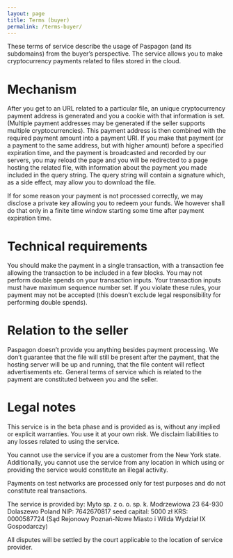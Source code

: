 ```yaml
---
layout: page
title: Terms (buyer)
permalink: /terms-buyer/
---
```

These terms of service describe the usage of Paspagon (and its subdomains) from the buyer’s perspective. The service allows you to make cryptocurrency payments related to files stored in the cloud.

# Mechanism

After you get to an URL related to a particular file, an unique cryptocurrency payment address is generated and you a cookie with that information is set. (Multiple payment addresses may be generated if the seller supports multiple cryptocurrencies). This payment address is then combined with the required payment amount into a payment URI. If you make that payment (or a payment to the same address, but with higher amount) before a specified expiration time, and the payment is broadcasted and recorded by our servers, you may reload the page and you will be redirected to a page hosting the related file, with information about the payment you made included in the query string. The query string will contain a signature which, as a side effect, may allow you to download the file.

If for some reason your payment is not processed correctly, we may disclose a private key allowing you to redeem your funds. We however shall do that only in a finite time window starting some time after payment expiration time.

# Technical requirements

You should make the payment in a single transaction, with a transaction fee allowing the transaction to be included in a few blocks. You may not perform double spends on your transaction inputs. Your transaction inputs must have maximum sequence number set. If you violate these rules, your payment may not be accepted (this doesn’t exclude legal responsibility for performing double spends).

# Relation to the seller

Paspagon doesn’t provide you anything besides payment processing. We don’t guarantee that the file will still be present after the payment, that the hosting server will be up and running, that the file content will reflect advertisements etc. General terms of service which is related to the payment are constituted between you and the seller.

# Legal notes

This service is in the beta phase and is provided as is, without any implied or explicit warranties. You use it at your own risk. We disclaim liabilities to any losses related to using the service.

You cannot use the service if you are a customer from the New York state. Additionally, you cannot use the service from any location in which using or providing the service would constitute an illegal activity.

Payments on test networks are processed only for test purposes and do not constitute real transactions.

The service is provided by:
Myto sp. z o. o. sp. k.
Modrzewiowa 23
64-930 Dolaszewo
Poland
NIP: 7642670817
seed capital: 5000 zł
KRS: 0000587724 (Sąd Rejonowy Poznań-Nowe Miasto i Wilda Wydział Ⅸ Gospodarczy)

All disputes will be settled by the court applicable to the location of service provider.
